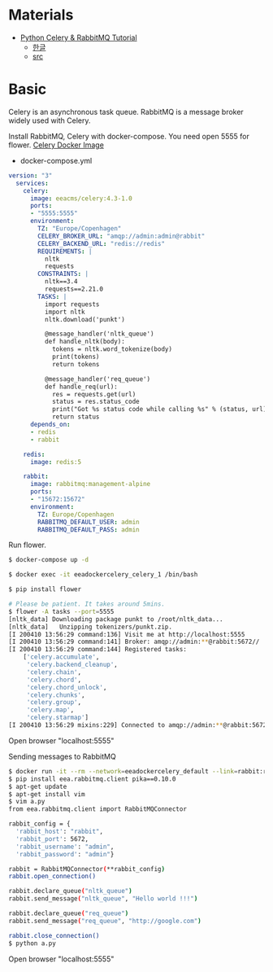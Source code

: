 # Materials

* [Python Celery & RabbitMQ Tutorial](https://tests4geeks.com/blog/python-celery-rabbitmq-tutorial/)
  * [한글](https://kimdoky.github.io/tech/2019/01/23/celery-rabbitmq-tuto/)
  * [src](https://github.com/jimmykobe1171/celery-demo/tree/master)

# Basic

Celery is an asynchronous task queue. RabbitMQ is a message broker widely used with Celery.

Install RabbitMQ, Celery with docker-compose. You need open 5555 for flower. [Celery Docker Image](https://www.github.com/eea/eea.docker.celery)

* docker-compose.yml

```yml
version: "3"
  services:
    celery:
      image: eeacms/celery:4.3-1.0
      ports:
      - "5555:5555"
      environment:
        TZ: "Europe/Copenhagen"
        CELERY_BROKER_URL: "amqp://admin:admin@rabbit"
        CELERY_BACKEND_URL: "redis://redis"
        REQUIREMENTS: |
          nltk
          requests
        CONSTRAINTS: |
          nltk==3.4
          requests==2.21.0
        TASKS: |
          import requests
          import nltk
          nltk.download('punkt')

          @message_handler('nltk_queue')
          def handle_nltk(body):
            tokens = nltk.word_tokenize(body)
            print(tokens)
            return tokens

          @message_handler('req_queue')
          def handle_req(url):
            res = requests.get(url)
            status = res.status_code
            print("Got %s status code while calling %s" % (status, url))
            return status
      depends_on:
      - redis
      - rabbit

    redis:
      image: redis:5

    rabbit:
      image: rabbitmq:management-alpine
      ports:
      - "15672:15672"
      environment:
        TZ: Europe/Copenhagen
        RABBITMQ_DEFAULT_USER: admin
        RABBITMQ_DEFAULT_PASS: admin
```

Run flower.

```bash
$ docker-compose up -d

$ docker exec -it eeadockercelery_celery_1 /bin/bash

$ pip install flower

# Please be patient. It takes around 5mins.
$ flower -A tasks --port=5555
[nltk_data] Downloading package punkt to /root/nltk_data...
[nltk_data]   Unzipping tokenizers/punkt.zip.
[I 200410 13:56:29 command:136] Visit me at http://localhost:5555
[I 200410 13:56:29 command:141] Broker: amqp://admin:**@rabbit:5672//
[I 200410 13:56:29 command:144] Registered tasks:
    ['celery.accumulate',
     'celery.backend_cleanup',
     'celery.chain',
     'celery.chord',
     'celery.chord_unlock',
     'celery.chunks',
     'celery.group',
     'celery.map',
     'celery.starmap']
[I 200410 13:56:29 mixins:229] Connected to amqp://admin:**@rabbit:5672//
```

Open browser "localhost:5555"

Sending messages to RabbitMQ

```bash
$ docker run -it --rm --network=eeadockercelery_default --link=rabbit:rabbit python:2 bash
$ pip install eea.rabbitmq.client pika==0.10.0
$ apt-get update
$ apt-get install vim
$ vim a.py
from eea.rabbitmq.client import RabbitMQConnector

rabbit_config = {
  'rabbit_host': "rabbit",
  'rabbit_port': 5672,
  'rabbit_username': "admin",
  'rabbit_password': "admin"}

rabbit = RabbitMQConnector(**rabbit_config)
rabbit.open_connection()

rabbit.declare_queue("nltk_queue")
rabbit.send_message("nltk_queue", "Hello world !!!")

rabbit.declare_queue("req_queue")
rabbit.send_message("req_queue", "http://google.com")

rabbit.close_connection()
$ python a.py
```

Open browser "localhost:5555"
